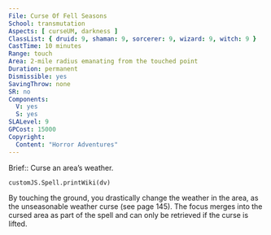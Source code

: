 ```yaml
---
File: Curse Of Fell Seasons
School: transmutation
Aspects: [ curseUM, darkness ]
ClassList: { druid: 9, shaman: 9, sorcerer: 9, wizard: 9, witch: 9 }
CastTime: 10 minutes
Range: touch
Area: 2-mile radius emanating from the touched point
Duration: permanent
Dismissible: yes
SavingThrow: none
SR: no
Components:
  V: yes
  S: yes
SLALevel: 9
GPCost: 15000
Copyright:
  Content: "Horror Adventures"
---
```

Brief:: Curse an area’s weather.

```dataviewjs
customJS.Spell.printWiki(dv)
```

By touching the ground, you drastically change the weather in the area, as the unseasonable weather curse (see page 145). The focus merges into the cursed area as part of the spell and can only be retrieved if the curse is lifted.
